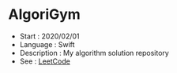 # AlgoriGym
* Start : 2020/02/01
* Language : Swift
* Description : My algorithm solution repository
* See : [LeetCode ](https://leetcode.com/, "LeetCode")
